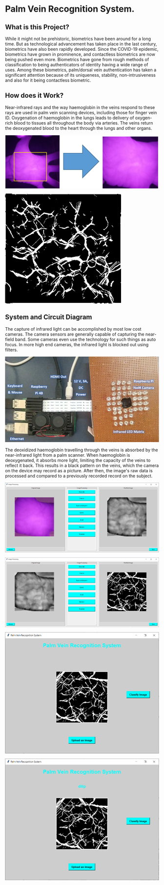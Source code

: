 # Palm Vein Recognition System.

## What is this Project?
While it might not be prehistoric, biometrics have been around for a long time. But as technological advancement has taken place in the last century, biometrics have also been rapidly developed. Since the COVID-19 epidemic, biometrics have grown in prominence, and contactless biometrics are now being pushed even more. Biometrics have gone from rough methods of classification to being authenticators of identity having a wide range of uses. Among these biometrics, palm/dorsal vein authentication has taken a significant attention because of its uniqueness, stability, non-intrusiveness and also for it being contactless biometric.

## How does it Work?
Near-infrared rays and the way haemoglobin in the veins respond to these rays are used in palm vein scanning devices, including those for finger vein ID. Oxygenation of haemoglobin in the lungs leads to delivery of oxygen-rich blood to tissues all throughout the body via arteries. The veins return the deoxygenated blood to the heart through the lungs and other organs. 

![ROI Extraction](Images/IMAGE_1.png)


![Vein Extraction](Images/IMAGE_2.png)

## System and Circuit Diagram
The capture of infrared light can be accomplished by most low cost cameras. The camera sensors are generally capable of capturing the near-field band. Some cameras even use the technology for such things as auto focus. In more high end cameras, the infrared light is blocked out using filters.

![Circuit Diagram](Images/IMAGE_3.png)

The deoxidized haemoglobin travelling through the veins is absorbed by the near-infrared light from a palm scanner. When haemoglobin is deoxygenated, it absorbs more light, limiting the capacity of the veins to reflect it back. This results in a black pattern on the veins, which the camera on the device may record as a picture. After then, the image's raw data is processed and compared to a previously recorded record on the subject.

![Preprocessing step 1](Images/IMAGE_4.png)

![Preprocessing step 2](Images/IMAGE_5.png)

![Validation step 1](Images/IMAGE_6.png)

![Validation step 2](Images/IMAGE_7.png)


